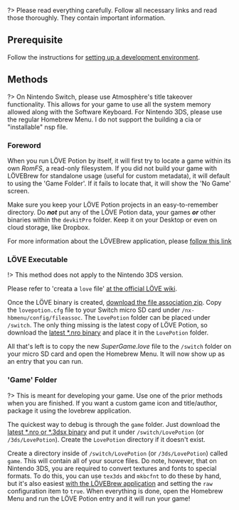 ?> Please read everything carefully. Follow all necessary links and read those thoroughly. They contain important information.

## Prerequisite

Follow the instructions for [setting up a development environment](building?id=getting-started).

## Methods

?> On Nintendo Switch, please use Atmosphère's title takeover functionality. This allows for your game to use all the system memory allowed along with the Software Keyboard. For Nintendo 3DS, please use the regular Homebrew Menu. I do not support the building a cia or "installable" nsp file.

### Foreword

When you run LÖVE Potion by itself, it will first try to locate a game within its own *RomFS*, a read-only filesystem. If you did not build your game with LÖVEBrew for standalone usage (useful for custom metadata), it will default to using the 'Game Folder'. If it fails to locate that, it will show the 'No Game' screen.

Make sure you keep your LÖVE Potion projects in an easy-to-remember directory. Do **_not_** put any of the LÖVE Potion data, your games **_or_** other binaries within the `devkitPro` folder. Keep it on your Desktop or even on cloud storage, like Dropbox.

For more information about the LÖVEBrew application, please [follow this link](lovebrew)

### LÖVE Executable

!> This method does not apply to the Nintendo 3DS version.

Please refer to 'creata a `love` file' [at the official LÖVE wiki](https://love2d.org/wiki/Game_Distribution#Create_a_.love-file).

Once the LÖVE binary is created, [download the file association zip](files/config.zip ':ignore'). Copy the `lovepotion.cfg` file to your Switch micro SD card under `/nx-hbmenu/config/fileassoc`. The `LovePotion` folder can be placed under `/switch`. The only thing missing is the latest copy of LÖVE Potion, so download the [latest *.nro binary](https://github.com/TurtleP/LovePotion/releases) and place it in the `LovePotion` folder.

All that's left is to copy the new *SuperGame.love* file to the `/switch` folder on your micro SD card and open the Homebrew Menu. It will now show up as an entry that you can run.

### 'Game' Folder

?> This is meant for developing your game. Use one of the prior methods when you are finished. If you want a custom game icon and title/author, package it using the lovebrew application.

The quickest way to debug is through the `game` folder. Just download the [latest *.nro or *.3dsx binary](https://github.com/TurtleP/LovePotion/releases) and put it under `/switch/LovePotion` (or `/3ds/LovePotion`). Create the `LovePotion` directory if it doesn't exist.

Create a directory inside of `/switch/LovePotion` (or `/3ds/LovePotion`) called `game`. This will contain all of your source files. Do note, however, that on Nintendo 3DS, you are required to convert textures and fonts to special formats. To do this, you can use `tex3ds` and `mkbcfnt` to do these by hand, but it's also easiest [with the LÖVEBrew application](lovebrew) and setting the `raw` configuration item to `true`. When everything is done, open the Homebrew Menu and run the LÖVE Potion entry and it will run your game!
